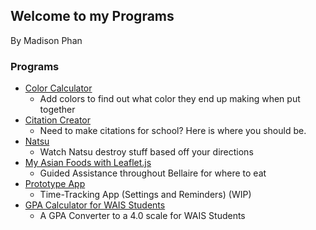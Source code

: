 ## Welcome to my Programs
By Madison Phan

### Programs
- [Color Calculator](https://phanmad000.github.io/ProgramsHW/ColorCalculator)
  - Add colors to find out what color they end up making when put together
- [Citation Creator](https://phanmad000.github.io/ProgramsHW/UserInput)
  - Need to make citations for school? Here is where you should be. 
- [Natsu](https://phanmad000.github.io/ProgramsHW/natsuFire.html)
  - Watch Natsu destroy stuff based off your directions
- [My Asian Foods with Leaflet.js](https://phanmad000.github.io/ProgramsHW/leaflet.html)
  - Guided Assistance throughout Bellaire for where to eat
- [Prototype App](https://phanmad000.github.io/ProgramsHW/prototypeApp.html)
  - Time-Tracking App (Settings and Reminders) (WIP)
- [GPA Calculator for WAIS Students](https://phanmad000.github.io/ProgramsHW/GPAcalculator.html)
  - A GPA Converter to a 4.0 scale for WAIS Students
